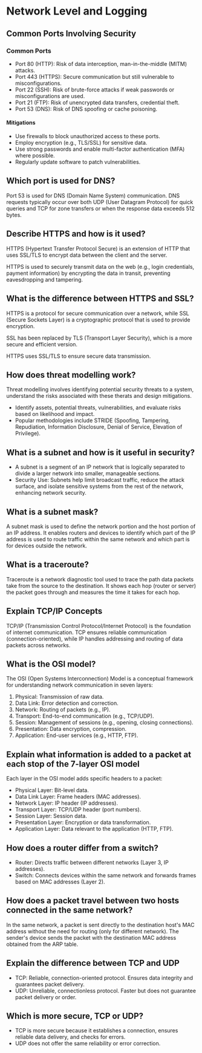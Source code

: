 # Network Level and Logging

## Common Ports Involving Security

### Common Ports

- Port 80 (HTTP): Risk of data interception, man-in-the-middle (MITM) attacks.
- Port 443 (HTTPS): Secure communication but still vulnerable to misconfigurations.
- Port 22 (SSH): Risk of brute-force attacks if weak passwords or misconfigurations are used.
- Port 21 (FTP): Risk of unencrypted data transfers, credential theft.
- Port 53 (DNS): Risk of DNS spoofing or cache poisoning.

#### Mitigations

- Use firewalls to block unauthorized access to these ports.
- Employ encryption (e.g., TLS/SSL) for sensitive data.
- Use strong passwords and enable multi-factor authentication (MFA) where possible.
- Regularly update software to patch vulnerabilities.

## Which port is used for DNS?

Port 53 is used for DNS (Domain Name System) communication. DNS requests typically occur over both UDP (User Datagram Protocol) for quick queries and TCP for zone transfers or when the response data exceeds 512 bytes.

## Describe HTTPS and how is it used?

HTTPS (Hypertext Transfer Protocol Secure) is an extension of HTTP that uses SSL/TLS to encrypt data between the client and the server.

HTTPS is used to securely transmit data on the web (e.g., login credentials, payment information) by encrypting the data in transit, preventing eavesdropping and tampering.

## What is the difference between HTTPS and SSL?

HTTPS is a protocol for secure communication over a network, while SSL (Secure Sockets Layer) is a cryptographic protocol that is used to provide encryption.

SSL has been replaced by TLS (Transport Layer Security), which is a more secure and efficient version.

HTTPS uses SSL/TLS to ensure secure data transmission.

## How does threat modelling work?

Threat modelling involves identifying potential security threats to a system, understand the risks associated with these therats and design mitigations.

- Identify assets, potential threats, vulnerabilities, and evaluate risks based on likelihood and impact.
- Popular methodologies include STRIDE (Spoofing, Tampering, Repudiation, Information Disclosure, Denial of Service, Elevation of Privilege).

## What is a subnet and how is it useful in security?

- A subnet is a segment of an IP network that is logically separated to divide a larger network into smaller, manageable sections.
- Security Use: Subnets help limit broadcast traffic, reduce the attack surface, and isolate sensitive systems from the rest of the network, enhancing network security.

## What is a subnet mask?

A subnet mask is used to define the network portion and the host portion of an IP address. It enables routers and devices to identify which part of the IP address is used to route traffic within the same network and which part is for devices outside the network.

## What is a traceroute?

Traceroute is a network diagnostic tool used to trace the path data packets take from the source to the destination. It shows each hop (router or server) the packet goes through and measures the time it takes for each hop.

## Explain TCP/IP Concepts

TCP/IP (Transmission Control Protocol/Internet Protocol) is the foundation of internet communication. TCP ensures reliable communication (connection-oriented), while IP handles addressing and routing of data packets across networks.

## What is the OSI model?

The OSI (Open Systems Interconnection) Model is a conceptual framework for understanding network communication in seven layers:

1. Physical: Transmission of raw data.
2. Data Link: Error detection and correction.
3. Network: Routing of packets (e.g., IP).
4. Transport: End-to-end communication (e.g., TCP/UDP).
5. Session: Management of sessions (e.g., opening, closing connections).
6. Presentation: Data encryption, compression.
7. Application: End-user services (e.g., HTTP, FTP).

## Explain what information is added to a packet at each stop of the 7-layer OSI model

Each layer in the OSI model adds specific headers to a packet:

- Physical Layer: Bit-level data.
- Data Link Layer: Frame headers (MAC addresses).
- Network Layer: IP header (IP addresses).
- Transport Layer: TCP/UDP header (port numbers).
- Session Layer: Session data.
- Presentation Layer: Encryption or data transformation.
- Application Layer: Data relevant to the application (HTTP, FTP).

## How does a router differ from a switch?

- Router: Directs traffic between different networks (Layer 3, IP addresses).
- Switch: Connects devices within the same network and forwards frames based on MAC addresses (Layer 2).

## How does a packet travel between two hosts connected in the same network?

In the same network, a packet is sent directly to the destination host's MAC address without the need for routing (only for different network). The sender's device sends the packet with the destination MAC address obtained from the ARP table.

## Explain the difference between TCP and UDP

- TCP: Reliable, connection-oriented protocol. Ensures data integrity and guarantees packet delivery.
- UDP: Unreliable, connectionless protocol. Faster but does not guarantee packet delivery or order.

## Which is more secure, TCP or UDP?

- TCP is more secure because it establishes a connection, ensures reliable data delivery, and checks for errors.
- UDP does not offer the same reliability or error correction.
